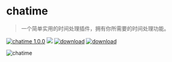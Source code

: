 # chatime

> 一个简单实用的时间处理插件，拥有你所需要的时间处理功能。

[![chatime 1.0.0](https://img.shields.io/badge/chatime-1.0.0-brightgreen.svg)](https://github.com/toxichl/chatime) [![](https://img.shields.io/packagist/l/doctrine/orm.svg)]() 
[![download](https://img.shields.io/badge/downloads-6KB-brightgreen.svg)]() 
[![download](https://img.shields.io/badge/language-zh%20%26%20en-ff69b4.svg)]() 

![chatime](./chatime-poster.jpg)




